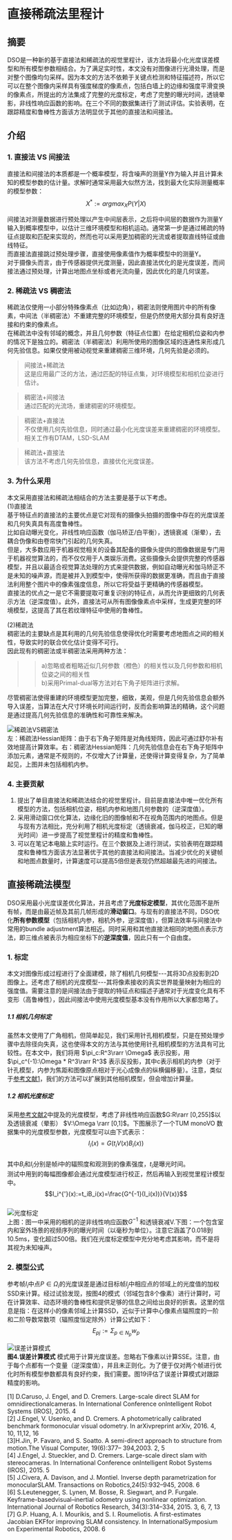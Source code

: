 <script type="text/javascript" src="http://cdn.mathjax.org/mathjax/latest/MathJax.js?config=default"></script>

# 直接稀疏法里程计

## 摘要  
DSO是一种新的基于直接法和稀疏法的视觉里程计，该方法将最小化光度误差模型和所有模型参数相结合。为了满足实时性，本文没有对图像进行光滑处理，而是对整个图像均匀采样。因为本文的方法不依赖于关键点检测和特征描述符，所以它可以在整个图像内采样具有强度梯度的像素点，包括白墙上的边缘和强度平滑变换的像素点，所提出的方法集成了完整的光度标定，考虑了完整的曝光时间，透镜晕影，非线性响应函数的影响。在三个不同的数据集进行了测试评估。实验表明，在跟踪精度和鲁棒性方面该方法明显优于其他的直接法和间接法。

## 介绍  

### 1. 直接法 VS 间接法  
直接法和间接法的本质都是一个概率模型，将含噪声的测量Y作为输入并且计算未知的模型参数的估计量。求解时通常采用最大似然方法，找到最大化实际测量概率的模型参数：  
$$X^*:=argmax_XP(Y|X)$$

间接法对测量数据进行预处理以产生中间层表示，之后将中间层的数据作为测量Y输入到概率模型中，以估计三维环境模型和相机运动。通常第一步是通过稀疏的特征点提取和匹配来实现的，然而也可以采用更加稠密的光流或者提取直线特征或曲线特征。  
而直接法直接跳过预处理步骤，直接使用像素值作为概率模型中的测量Y。  
对于摄像头而言，由于传感器提供光度测量，因此直接法优化的是光度误差，而间接法通过预处理，计算出地图点坐标或者光流向量，因此优化的是几何误差。  
### 2. 稀疏法 VS 稠密法  
稀疏法仅使用一小部分特殊像素点（比如边角），稠密法则使用图片中的所有像素，中间法（半稠密法）不重建完整的环境模型，但是仍然使用大部分具有良好连接和约束的像素点。  
在稀疏法中没有邻域的概念，并且几何参数（特征点位置）在给定相机位姿和内参的情况下是独立的。稠密法（半稠密法）利用所使用的图像区域的连通性来形成几何先验信息。如果仅使用被动视觉来重建稠密三维环境，几何先验是必须的。
>间接法+稀疏法  
这是应用最广泛的方法，通过匹配的特征点集，对环境模型和相机位姿进行估计。

>稠密法+间接法  
通过匹配的光流场，重建稠密的环境模型。  

>稠密法+直接法  
不仅使用几何先验信息，同时通过最小化光度误差来重建稠密的环境模型。相关工作有DTAM，LSD-SLAM  

>稀疏法+直接法  
该方法不考虑几何先验信息，直接优化光度误差。

### 3. 为什么采用  
本文采用直接法和稀疏法相结合的方法主要是基于以下考虑。  
(1)直接法  
基于特征点的直接法的主要优点是它对现有的摄像头拍摄的图像中存在的光度误差和几何失真具有高度鲁棒性。  
比如自动曝光变化，非线性响应函数（伽马矫正/白平衡），透镜衰减（渐晕），去耦合伪像和由卷帘快门引起的几何失真。  
但是，大多数应用于机器视觉相关的设备其配备的摄像头提供的图像数据是专门用于机器视觉算法的，而不仅仅用于人类娱乐消费。这些摄像头会提供完整的传感器模型，并且以最适合视觉算法处理的方式来提供数据，例如自动曝光和伽马矫正不是未知的噪声源，而是被并入到模型中，使得所获得的数据更准确，而且由于直接法利用整个图片中的像素强度信息，所以它将受益于更精确的传感器模型。  
直接法的优点之一是它不需要提取可重复识别的特征点，从而允许更细致的几何表示方法（逆深度值）。此外，直接法可从所有图像像素点中采样，生成更完整的环境模型，这提高了其在若纹理特征中使用的鲁棒性。  

(2)稀疏法  
稠密法的主要缺点是其利用的几何先验信息使得优化时需要考虑地图点之间的相关性，导致实时的联合优化估计变得不可行。  
因此现有的稠密法或半稠密法采用两种方法：  
>>a)忽略或者粗略近似几何参数（橙色）的相关性以及几何参数和相机位姿之间的相关性  
b)采用Primal-dual等方法对右下角子矩阵进行求解。

尽管稠密法使得重建的环境模型更加完整，细致，美观，但是几何先验信息会额外导入误差，当算法在大尺寸环境长时间运行时，反而会影响算法的精确，这个问题是通过提高几何先验信息的准确性和可靠性来解决。

![稀疏法VS稠密法](https://github.com/MRwangmaomao/VSLAM/blob/master/DSO/pic/sparse_vs_dense.png)  
左：稀疏法Hessian矩阵：由于右下角子矩阵是对角线矩阵，因此可通过舒尔补有效地提高计算效率。右：稠密法Hessian矩阵：几何先验信息会在右下角子矩阵中添加元素，通常是不规则的，不仅增大了计算量，还使得计算变得复杂，为了简单起见，上图并未包括相机内参。

### 4. 主要贡献
1. 提出了单目直接法和稀疏法结合的视觉里程计。目前是直接法中唯一优化所有模型的方法，包括相机位姿，相机内参和地图几何参数的（逆深度值）。
2. 采用滑动窗口优化算法，边缘化旧的图像帧和不在视角范围内的地图点。但是与现有方法相比，充分利用了相机光度标定（透镜衰减，伽马校正，已知的曝光时间）进一步提高了视觉里程计的精度和鲁棒性。
3. 可以在笔记本电脑上实时运行。在三个数据及上进行测试，实验表明在跟踪精度和鲁棒性方面该方法显著优于其他的直接法和间接法。当减少优化的关键帧和地图点数量时，计算速度可以提高5倍但是表现仍然超越最先进的间接法。

## 直接稀疏法模型  
DSO采用最小光度误差优化算法，并且考虑了**光度标定模型**，其优化范围不是所有帧，而是由最近帧及其前几帧形成的**滑动窗口**。与现有的直接法不同，DSO优化**所有参数模型**（包括相机内参，相机外参，逆深度值），但算法效率与间接法中常用的bundle adjustment算法相近。同时采用和其他直接法相同的地图点表示方法，即三维点被表示为相应坐标下的**逆深度值**，因此只有一个自由度。

### 1. 标定  
本文对图像形成过程进行了全面建模，除了相机几何模型---其将3D点投影到2D图像上。还考虑了相机的光度模型---其将像素接收的真实世界能量映射为相应的强度值。需要注意的是间接法由于提取的特征点和描述子通常对于光度变化具有不变形（高鲁棒性），因此间接法中使用光度模型基本没有作用所以大家都忽略了。  
##### 1.1 相机几何标定  
虽然本文使用了广角相机，但简单起见，我们采用针孔相机模型，只是在预处理步骤中去除径向失真，这也使得本文的方法与其他使用针孔相机模型的方法具有可比较性。在本文中，我们将用 $\pi_c:R^3\rarr \Omega$ 表示投影，用$\pi_c^(-1):\Omega * R^3\rarr R^3$ 表示反投影，其中c表示相机的内参（对于针孔模型，内参为焦距和图像原点相对于光心成像点的纵横偏移量）。注意，类似于[参考文献1](https://ieeexplore.ieee.org/stamp/stamp.jsp?tp=&arnumber=7353366)，我们的方法可以扩展到其他相机模型，但会增加计算量。
##### 1.2 相机光度标定  
采用[参考文献2](https://arxiv.org/pdf/1607.02555.pdf)中提及的光度模型，考虑了非线性响应函数$G:R\rarr [0,255]$以及透镜衰减（晕影） $V:\Omega \rarr [0,1]$。下图展示了一个TUM monoVO 数据集中的光度模型参数，光度模型可以由下式表示：
$$I_i(x)=G(t_iV(x)B_i(x))$$  
其中$B_i$和$I_i$分别是帧$i$中的辐照度和观测到的像素强度，$t_i$是曝光时间。  
测试中用到的每幅图像都会通过光度模型进行校正，然后再输入到视觉里程计模型中。
$$I_i^{'}(x):=t_iB_i(x)=\frac{G^{-1}(I_i(x))}{V(x)}$$  
![光度标定](https://github.com/MRwangmaomao/VSLAM/blob/master/DSO/pic/光度标定.png)  
上图：图一中采用的相机的逆非线性响应函数$G^{-1}$ 和透镜衰减V.下图：一个包含室内和室外场景的视频序列的曝光时间（以毫秒为单位）。注意它涵盖了0.018到10.5ms，变化超过500倍。我们在光度标定模型中充分地考虑其影响，而不是将其视为未知噪声。

### 2. 模型公式
参考帧$I_i$中点$P \in \Omega_i$的光度误差是通过目标帧$I_j$中相应点的邻域上的光度值的加权SSD来计算。经过试验发现，按图4的模式（邻域包含8个像素）进行计算时，可在计算效率、动态环境的鲁棒性和提供足够的信息之间给出良好的折衷。这里的信息是指：在这样小的像素邻域上计算SSD，近似于计算中心像素点辐照度的一阶和二阶导数常数项（辐照度恒定除外）计算公式如下：
$$E_{pj}:=\Sigma_{p\in N_p}w_p $$

![误差计算模式](https://github.com/MRwangmaomao/VSLAM/blob/master/DSO/pic/误差计算模式.png)  
**图4.误差计算模式**  模式用于计算光度误差。忽略右下像素以计算SSE。注意，由于每个点都有一个变量（逆深度值），并且未正则化。为了便于仅对两个帧进行优化时所有模型参数都具有良好约束，我们需要。图19评估了误差计算模式对跟踪精度的影响。

[1] D.Caruso, J. Engel, and D. Cremers. Large-scale direct SLAM for omnidirectionalcameras. In International Conference onIntelligent Robot Systems (IROS), 2015. 4  
[2] J.Engel, V. Usenko, and D. Cremers. A photometrically calibrated benchmark formonocular visual odometry. In arXivpreprint arXiv, 2016. 4, 10, 11,12, 16  
[3]H.Jin, P. Favaro, and S. Soatto. A semi-direct approach to structure from motion.The Visual Computer, 19(6):377– 394,2003. 2, 5    
[4] J.Engel, J. Stueckler, and D. Cremers. Large-scale direct slam with stereocameras. In International Conference onIntelligent Robot Systems (IROS), 2015. 5  
[5] J.Civera, A. Davison, and J. Montiel. Inverse depth parametrization for monocularSLAM. Transactions on Robotics,24(5):932–945, 2008. 6  
[6] S.Leutenegger, S. Lynen, M. Bosse, R. Siegwart, and P. Furgale. Keyframe-basedvisual–inertial odometry using nonlinear optimization. International Journal of Robotics Research, 34(3):314–334, 2015. 3, 6, 7, 13  
[7] G.P. Huang, A. I. Mourikis, and S. I. Roumeliotis. A first-estimates Jacobian EKFfor improving SLAM consistency. In InternationalSymposium on Experimental Robotics, 2008. 6